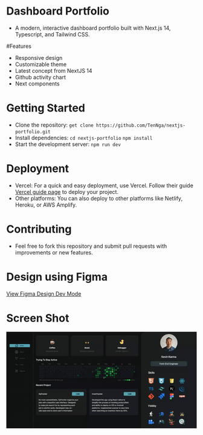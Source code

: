 # Dashboard Portfolio
- A modern, interactive dashboard portfolio built with Next.js 14, Typescript, and Tailwind CSS.

#Features
- Responsive design
- Customizable theme
- Latest concept from NextJS 14
- Github activity chart
- Next components

# Getting Started
- Clone the repository:
  `get clone https://github.com/TenNga/nextjs-portfolio.git`
- Install dependencies:
  `cd nextjs-portfolio`
  `npm install`
- Start the development server:
  `npm run dev`
# Deployment

- Vercel: For a quick and easy deployment, use Vercel. Follow their guide [Vercel guide page](https://vercel.com/guides/deploying-next-and-userbase-with-vercel) to deploy your project.
- Other platforms: You can also deploy to other platforms like Netlify, Heroku, or AWS Amplify.

# Contributing
- Feel free to fork this repository and submit pull requests with improvements or new features.

# Design using Figma

[View Figma Design Dev Mode](https://www.figma.com/design/VVvP78ifXaDO5k6Wc2DSEp/NextJS-Portfolio?node-id=0-1&m=dev&t=irm2rqGJKBZ34GbC-1)

# Screen Shot

![Demo Gift](demo.gif)

